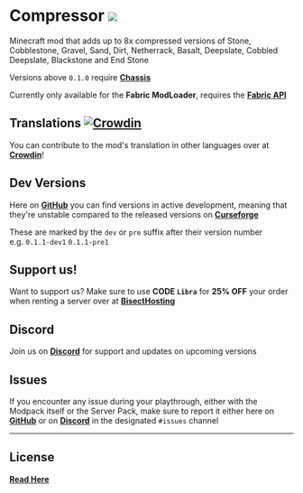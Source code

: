 # Compressor <a href=https://www.curseforge.com/minecraft/mc-mods/compressor> <img src="http://cf.way2muchnoise.eu/563438.svg"> </a>

Minecraft mod that adds up to 8x compressed versions of Stone, Cobblestone, Gravel, Sand, Dirt, Netherrack, Basalt, Deepslate, Cobbled Deepslate, Blackstone and End Stone

Versions above `0.1.0` require [**Chassis**](https://github.com/EvergoodTeam/Chassis)

Currently only available for the **Fabric ModLoader**, requires the [**Fabric API**](https://www.curseforge.com/minecraft/mc-mods/fabric-api)

## Translations [![Crowdin](https://badges.crowdin.net/compressor/localized.svg)](https://crowdin.com/project/compressor)
You can contribute to the mod's translation in other languages over at [**Crowdin**](https://crowdin.com/project/compressor)!

## Dev Versions

Here on [**GitHub**](https://github.com/EvergoodTeam/Compressor/releases) you can find versions in active development, meaning that they're unstable compared to the released versions on [**Curseforge**](https://www.curseforge.com/minecraft/mc-mods/compressor)

These are marked by the `dev` or `pre` suffix after their version number  
e.g. `0.1.1-dev1` `0.1.1-pre1`

## Support us!
Want to support us? Make sure to use **CODE `Libra`** for **25% OFF** your order when renting a server over at [**BisectHosting**](https://www.bisecthosting.com/Libra)

## Discord
Join us on [**Discord**](https://discord.gg/k2P68Y8) for support and updates on upcoming versions

## Issues
If you encounter any issue during your playthrough, either with the Modpack itself or the Server Pack, make sure to report it either here on [**GitHub**](https://github.com/EvergoodTeam/Compressor/issues) or on [**Discord**](https://discord.gg/k2P68Y8) in the designated ```#issues``` channel

***

## License
[**Read Here**](https://github.com/EvergoodTeam/Compressor/blob/main/LICENSE)
